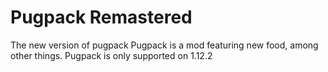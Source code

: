 # Pugpack Remastered
The new version of pugpack
Pugpack is a mod featuring new food, among other things.
 Pugpack is only supported on 1.12.2